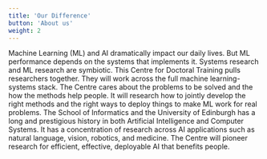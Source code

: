 ```yaml
---
title: 'Our Difference'
button: 'About us'
weight: 2
---
```


Machine Learning (ML) and AI dramatically impact our daily lives. But ML performance depends on the systems that implements it. Systems research and ML research are symbiotic. 
This Centre for Doctoral Training pulls researchers together. They will work across the full machine learning-systems stack. 
The Centre cares about the problems to be solved and the how the methods help people. It will research how to jointly develop the right methods and the right ways to deploy things to make ML work for real problems. 
The School of Informatics and the University of Edinburgh has a long and prestigious history in both Artificial Intelligence and Computer Systems. It has a concentration of research across AI applications such as natural language, vision, robotics, and medicine. The Centre will pioneer research for efficient, effective, deployable AI that benefits people. 
